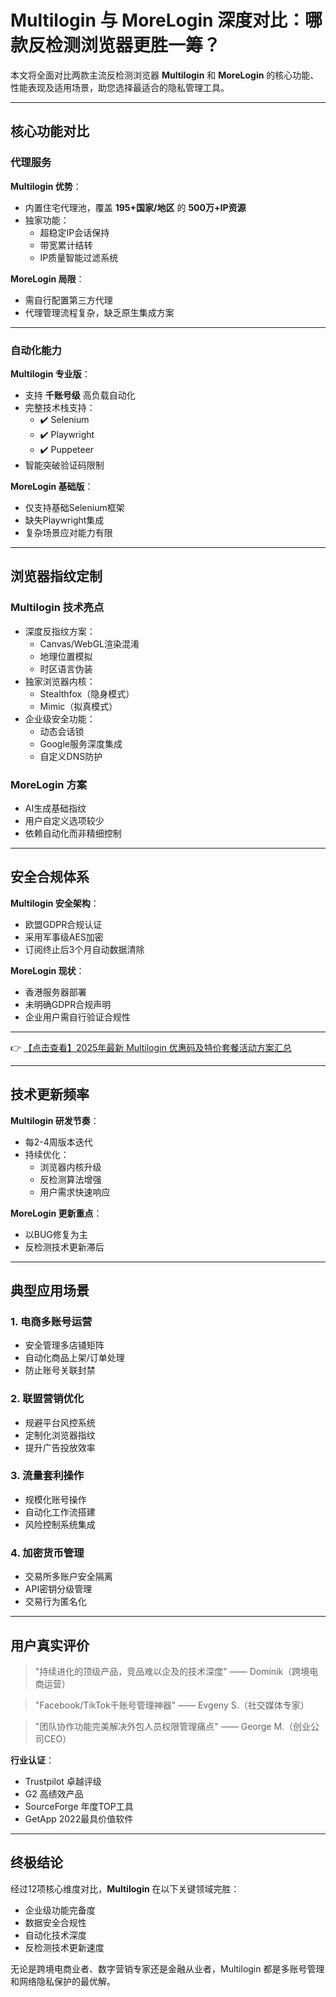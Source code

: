 # Multilogin 与 MoreLogin 深度对比：哪款反检测浏览器更胜一筹？

本文将全面对比两款主流反检测浏览器 **Multilogin** 和 **MoreLogin** 的核心功能、性能表现及适用场景，助您选择最适合的隐私管理工具。

---

## 核心功能对比

### 代理服务
**Multilogin 优势**：
- 内置住宅代理池，覆盖 **195+国家/地区** 的 **500万+IP资源**
- 独家功能：
  - 超稳定IP会话保持
  - 带宽累计结转
  - IP质量智能过滤系统

**MoreLogin 局限**：
- 需自行配置第三方代理
- 代理管理流程复杂，缺乏原生集成方案

---

### 自动化能力
**Multilogin 专业版**：
- 支持 **千账号级** 高负载自动化
- 完整技术栈支持：
  - ✔️ Selenium
  - ✔️ Playwright
  - ✔️ Puppeteer
- 智能突破验证码限制

**MoreLogin 基础版**：
- 仅支持基础Selenium框架
- 缺失Playwright集成
- 复杂场景应对能力有限

---

## 浏览器指纹定制

### Multilogin 技术亮点
- 深度反指纹方案：
  - Canvas/WebGL渲染混淆
  - 地理位置模拟
  - 时区语言伪装
- 独家浏览器内核：
  - Stealthfox（隐身模式）
  - Mimic（拟真模式）
- 企业级安全功能：
  - 动态会话锁
  - Google服务深度集成
  - 自定义DNS防护

### MoreLogin 方案
- AI生成基础指纹
- 用户自定义选项较少
- 依赖自动化而非精细控制

---

## 安全合规体系

**Multilogin 安全架构**：
- 欧盟GDPR合规认证
- 采用军事级AES加密
- 订阅终止后3个月自动数据清除

**MoreLogin 现状**：
- 香港服务器部署
- 未明确GDPR合规声明
- 企业用户需自行验证合规性

---

👉 [【点击查看】2025年最新 Multilogin 优惠码及特价套餐活动方案汇总](https://bit.ly/multIlogin)

---

## 技术更新频率

**Multilogin 研发节奏**：
- 每2-4周版本迭代
- 持续优化：
  - 浏览器内核升级
  - 反检测算法增强
  - 用户需求快速响应

**MoreLogin 更新重点**：
- 以BUG修复为主
- 反检测技术更新滞后

---

## 典型应用场景

### 1. 电商多账号运营
- 安全管理多店铺矩阵
- 自动化商品上架/订单处理
- 防止账号关联封禁

### 2. 联盟营销优化
- 规避平台风控系统
- 定制化浏览器指纹
- 提升广告投放效率

### 3. 流量套利操作
- 规模化账号操作
- 自动化工作流搭建
- 风险控制系统集成

### 4. 加密货币管理
- 交易所多账户安全隔离
- API密钥分级管理
- 交易行为匿名化

---

## 用户真实评价

> "持续进化的顶级产品，竞品难以企及的技术深度" —— Dominik（跨境电商运营）

> "Facebook/TikTok千账号管理神器" —— Evgeny S.（社交媒体专家）

> "团队协作功能完美解决外包人员权限管理痛点" —— George M.（创业公司CEO）

**行业认证**：
- Trustpilot 卓越评级
- G2 高绩效产品
- SourceForge 年度TOP工具
- GetApp 2022最具价值软件

---

## 终极结论

经过12项核心维度对比，**Multilogin** 在以下关键领域完胜：
- 企业级功能完备度
- 数据安全合规性
- 自动化技术深度
- 反检测技术更新速度

无论是跨境电商业者、数字营销专家还是金融从业者，Multilogin 都是多账号管理和网络隐私保护的最优解。